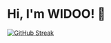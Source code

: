 # Hi, I'm WIDOO! 👋
[![GitHub Streak](https://github-readme-streak-stats.herokuapp.com/?user=DenverCoder1)](https://git.io/streak-stats)
